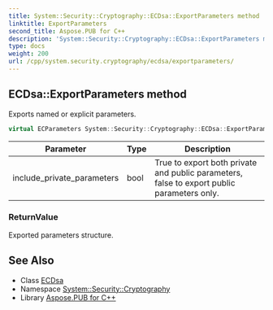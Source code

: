 ```yaml
---
title: System::Security::Cryptography::ECDsa::ExportParameters method
linktitle: ExportParameters
second_title: Aspose.PUB for C++
description: 'System::Security::Cryptography::ECDsa::ExportParameters method. Exports named or explicit parameters in C++.'
type: docs
weight: 200
url: /cpp/system.security.cryptography/ecdsa/exportparameters/
---
```

## ECDsa::ExportParameters method


Exports named or explicit parameters.

```cpp
virtual ECParameters System::Security::Cryptography::ECDsa::ExportParameters(bool include_private_parameters)
```


| Parameter | Type | Description |
| --- | --- | --- |
| include_private_parameters | bool | True to export both private and public parameters, false to export public parameters only. |

### ReturnValue

Exported parameters structure.

## See Also

* Class [ECDsa](../)
* Namespace [System::Security::Cryptography](../../)
* Library [Aspose.PUB for C++](../../../)

